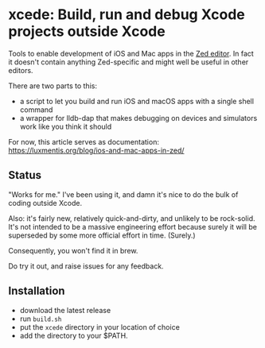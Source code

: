 # xcede: Build, run and debug Xcode projects outside Xcode

Tools to enable development of iOS and Mac apps in the [Zed editor](https://zed.dev/). In fact it doesn't
contain anything Zed-specific and might well be useful in other editors.

There are two parts to this:

- a script to let you build and run iOS and macOS apps with a single shell command
- a wrapper for lldb-dap that makes debugging on devices and simulators work like you think it should

For now, this article serves as documentation:
https://luxmentis.org/blog/ios-and-mac-apps-in-zed/

## Status

"Works for me." I've been using it, and damn it's nice to do the bulk of coding outside Xcode.

Also: it's fairly new, relatively quick-and-dirty, and unlikely to be rock-solid. It's not intended to be a
massive engineering effort because surely it will be superseded by some more official effort in time.
(Surely.)

Consequently, you won't find it in brew.

Do try it out, and raise issues for any feedback.

## Installation

- download the latest release
- run `build.sh`
- put the `xcede` directory in your location of choice
- add the directory to your $PATH.
